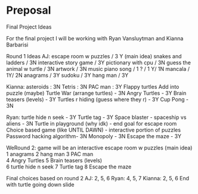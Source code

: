 # Preposal
Final Project Ideas

For the final project I will be working with Ryan Vansluytman and Kianna Barbarisi

Round 1 Ideas
AJ: 
escape room w puzzles / 3 Y (main idea)
snakes and ladders /  3N 
interactive story game / 3Y
pictionary with cpu / 3N
guess the animal w turtle / 3N
artwork / 3N
music piano song / 1 ? / 1 Y/ 1N
mancala /  1Y/ 2N
anagrams /  3Y
sudoku / 3Y
hang man / 3Y

Kianna:
asteroids : 3N
Tetris :  3N
PAC man : 3Y
Flappy turtles  Add into puzzle (maybe)
Turtle War (arrange turtles) - 3N
Angry Turtles - 3Y
Brain teasers (levels) - 3Y
Turtles r hiding (guess where they r) - 3Y
Cup Pong - 3N

Ryan: 
turtle hide n seek - 3Y
Turtle tag -  3Y
Space blaster - spaceship vs aliens - 3N
Turtle in playground (why idk) - end goal for escape room
Choice based game (like UNTIL DAWN)  - interactive portion of puzzles
Password hacking algorithm- 3N
Monopoly - 3N 
Escape the maze - 3Y


WeRound 2: game will be an interactive escape room w puzzles (main idea) 
1 anagrams 
2 hang man
3 PAC man  
4 Angry Turtles 
5 Brain teasers (levels)  
6 turtle hide n seek
7 Turtle tag
8 Escape the maze

Final choices based on round 2
AJ: 2, 5, 6
Ryan: 4, 5, 7
Kianna: 2, 5, 6 
End with turtle going down slide 

